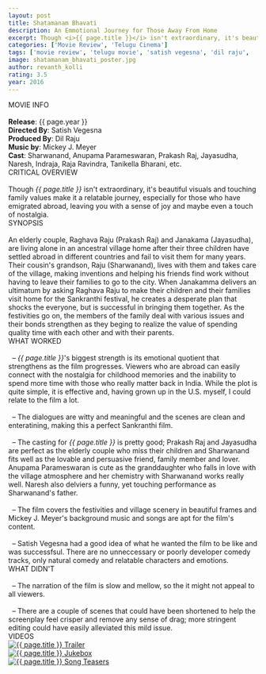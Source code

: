 ```yaml
---
layout: post
title: Shatamanam Bhavati
description: An Emmotional Journey for Those Away From Home
excerpt: Though <i>{{ page.title }}</i> isn't extraordinary, it's beautiful visuals and touching family values make it a relatable journey, especially for those who have emigrated abroad, leaving you with a sense of joy and maybe even a touch of nostalgia. 
categories: ['Movie Review', 'Telugu Cinema']
tags: ['movie review', 'telugu movie', 'satish vegesna', 'dil raju',  'mickey j meyer', 'sharwanand', 'anupama parameswaran', 'prakash raj', 'naresh', 'jayasudha', 'indraja', 'tanikella bharani', 'raja ravinda']
image: shatamanam_bhavati_poster.jpg
author: revanth_kolli
rating: 3.5
year: 2016
---
```


<div class="block block-dark block-lg block-first">
    <div class="block-title">MOVIE INFO</div>
    <br>
    <b>Release</b>: {{ page.year }}
    <br><b>Directed By</b>: Satish Vegesna
    <br><b>Produced By</b>: Dil Raju
    <br><b>Music by</b>: Mickey J. Meyer
    <br><b>Cast</b>: Sharwanand, Anupama Parameswaran, Prakash Raj, Jayasudha, Naresh, Indraja, Raja Ravindra, Tanikella Bharani, etc.
</div>
<div class="block">
    <div class="block-title">CRITICAL OVERVIEW</div>
    <br>
     Though <i>{{ page.title }}</i> isn't extraordinary, it's beautiful visuals and touching family values make it a relatable journey, especially for those who have emigrated abroad, leaving you with a sense of joy and maybe even a touch of nostalgia. 
</div>
<div class="block">
    <div class="block-title">SYNOPSIS</div>
    <br> An elderly couple, Raghava Raju (Prakash Raj) and Janakama (Jayasudha), are living alone in an ancestral village home after their three children have settled abroad in different countries and fail to visit them for many years. Their cousin's grandson, Raju (Sharwanand), lives with them and takes care of the village, making inventions and helping his friends find work without having to leave their families to go to the city. When Janakamma delivers an ultimatum by asking Raghava Raju to make their children and their families visit home for the Sankranthi festival, he creates a desperate plan that shocks the everyone, but is successful in bringing them together. As the festivities go on, the members of the family deal with various issues and their bonds strengthen as they beging to realize the value of spending quality time with each other and with their parents.
</div>
<div class="block">
    <div class="block-title">WHAT WORKED</div>
    <br>&nbsp; &ndash;  <i>{{ page.title }}</i>'s biggest strength is its emotional quotient that strengthens as the film progresses. Viewers who are abroad can easily connect with the nostalgia for childhood memories and the inability to spend more time with those who really matter back in India. While the plot is quite simple, it is effective and, having grown up in the U.S. myself, I could relate to the film a lot.
    <br><br>&nbsp; &ndash;  The dialogues are witty and meaningful and the scenes are clean and enteratining, making this a perfect Sankranthi film. 
    <br><br>&nbsp; &ndash; The casting for <i>{{ page.title }}</i> is pretty good; Prakash Raj and Jayasudha are perfect as the elderly couple who miss their children and Sharwanand fits well as the lovable and persuasive friend, family member and lover. Anupama Parameswaran is cute as the granddaughter who falls in love with the village atmosphere and her chemistry with Sharwanand works really well. Naresh also delviers a funny, yet touching performance as Sharwanand's father. 
    <br><br>&nbsp; &ndash; The film covers the festivities and village scenery in beautiful frames and Mickey J. Meyer's background music and songs are apt for the film's content.
    <br><br>&nbsp; &ndash; Satish Vegesna had a good idea of what he wanted the film to be like and was successfsul. There are no unneccessary or poorly developer comedy tracks, only natural comedy and relatable characters and emotions.
</div>
<div class="block">
    <div class="block-title">WHAT DIDN'T</div>
    <br>&nbsp; &ndash; The narration of the film is slow and mellow, so the it might not appeal to all viewers. 
    <br><br>&nbsp; &ndash; There are a couple of scenes that could have been shortened to help the screenplay feel crisper and remove any sense of drag; more stringent editing could have easily alleviated this mild issue. 
</div>
<div class="block">
    <div class="block-title">VIDEOS</div>
    <div class="video-row">
        <a href="javascript:void(0);" onclick="watch('https://www.youtube.com/embed/VLN2S6Jk6mQ')"><div class="video-img"><img src="https://i.ytimg.com/vi/VLN2S6Jk6mQ/hqdefault.jpg?custom=true&w=336&h=188&stc=true&jpg444=true&jpgq=90&sp=68&sigh=065CoxgxP71bNXyPyUchSF87QIo" alt="{{ page.title }} Trailer"/></div></a>
        <a href="javascript:void(0);" onclick="watch('https://www.youtube.com/embed/WhEBrjlzBc4')"><div class="video-img"><img src="https://i.ytimg.com/vi/WhEBrjlzBc4/hqdefault.jpg?custom=true&w=336&h=188&stc=true&jpg444=true&jpgq=90&sp=68&sigh=TStnhpv_Jqswmf5m3fvnUndqUVo" alt="{{ page.title }} Jukebox"/></div></a>
        <a href="javascript:void(0);" onclick="watch('https://www.youtube.com/embed/MNihCOkotis')"><div class="video-img"><img src="https://i.ytimg.com/vi/MNihCOkotis/hqdefault.jpg?custom=true&w=336&h=188&stc=true&jpg444=true&jpgq=90&sp=68&sigh=btq04r6Azm14EEOB8R2O9UALmB4" alt="{{ page.title }} Song Teasers"/></div></a>
    </div>
</div>